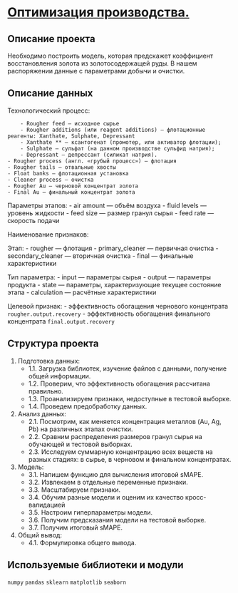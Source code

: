 # [Оптимизация производства.]( https://github.com/Viktoriy-Petrova/Yandex.Practicum.Data_Scientist/blob/main/Project_%E2%84%964/project_04.ipynb)

## Описание проекта

Необходимо построить модель, которая предскажет коэффициент восстановления золота из золотосодержащей руды. В нашем распоряжении данные с параметрами добычи и очистки.

## Описание данных

Технологический процесс:

        - Rougher feed — исходное сырье
        - Rougher additions (или reagent additions) — флотационные реагенты: Xanthate, Sulphate, Depressant
        - Xanthate ** — ксантогенат (промотер, или активатор флотации);
        - Sulphate — сульфат (на данном производстве сульфид натрия);
        - Depressant — депрессант (силикат натрия).
    - Rougher process (англ. «грубый процесс») — флотация
    - Rougher tails — отвальные хвосты
    - Float banks — флотационная установка
    - Cleaner process — очистка
    - Rougher Au — черновой концентрат золота
    - Final Au — финальный концентрат золота

Параметры этапов:
    - air amount — объём воздуха
    - fluid levels — уровень жидкости
    - feed size — размер гранул сырья
    - feed rate — скорость подачи

Наименование признаков:

Этап:
    - rougher — флотация
    - primary_cleaner — первичная очистка
    - secondary_cleaner — вторичная очистка
    - final — финальные характеристики

Тип параметра:
    - input — параметры сырья
    - output — параметры продукта
    - state — параметры, характеризующие текущее состояние этапа
    - calculation — расчётные характеристики

Целевой признак:
    - эффективность обогащения чернового концентрата `rougher.output.recovery`
    - эффективность обогащения финального концентрата `final.output.recovery`

## Структура проекта
1. Подготовка данных:
    - 1.1. Загрузка библиотек, изучение файлов с данными, получение общей информации.
    - 1.2. Проверим, что эффективность обогащения рассчитана правильно.
    - 1.3. Проанализируем признаки, недоступные в тестовой выборке.
    - 1.4. Проведем предобработку данных.
2. Анализ данных:
    - 2.1. Посмотрим, как меняется концентрация металлов (Au, Ag, Pb) на различных этапах очистки.
    - 2.2. Сравним распределения размеров гранул сырья на обучающей и тестовой выборках.
    - 2.3. Исследуем суммарную концентрацию всех веществ на разных стадиях: в сырье, в черновом и финальном концентратах.
3. Модель:
    - 3.1. Напишем функцию для вычисления итоговой sMAPE.
    - 3.2. Извлекаем в отдельные переменные признаки.
    - 3.3. Масштабируем признаки.
    - 3.4. Обучим разные модели и оценим их качество кросс-валидацией
    - 3.5. Настроим гиперпараметры модели.
    - 3.6. Получим предсказания модели на тестовой выборке.
    - 3.7. Получим итоговый sMAPE.
4. Общий вывод:
    - 4.1. Формулировка общего вывода.

## Используемые библиотеки и модули
`numpy` `pandas`  `sklearn` `matplotlib` `seaborn`
